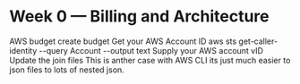 # Week 0 — Billing and Architecture
AWS budget create budget
Get your AWS Account ID
aws sts get-caller-identity --query Account --output text
Supply your AWS account vID
Update the join files
This is anther case with AWS CLI its just much easier to json files to lots of nested json.

